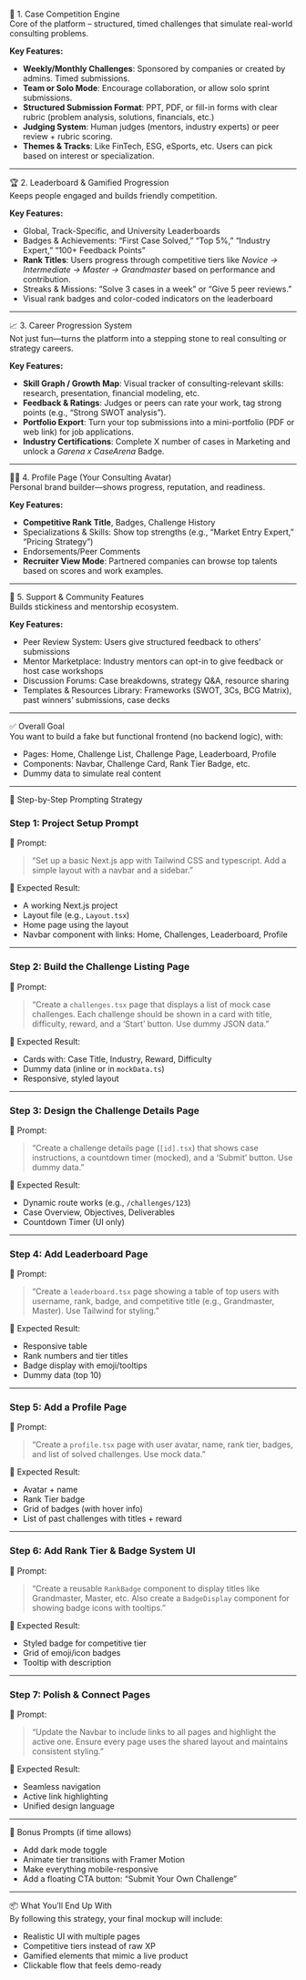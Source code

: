 🧠 1. Case Competition Engine  
Core of the platform – structured, timed challenges that simulate real-world consulting problems.

**Key Features:**  

- **Weekly/Monthly Challenges**: Sponsored by companies or created by admins. Timed submissions.  
- **Team or Solo Mode**: Encourage collaboration, or allow solo sprint submissions.  
- **Structured Submission Format**: PPT, PDF, or fill-in forms with clear rubric (problem analysis, solutions, financials, etc.)  
- **Judging System**: Human judges (mentors, industry experts) or peer review + rubric scoring.  
- **Themes & Tracks**: Like FinTech, ESG, eSports, etc. Users can pick based on interest or specialization.

---

🏆 2. Leaderboard & Gamified Progression  
Keeps people engaged and builds friendly competition.

**Key Features:**  

- Global, Track-Specific, and University Leaderboards  
- Badges & Achievements: “First Case Solved,” “Top 5%,” “Industry Expert,” “100+ Feedback Points”  
- **Rank Titles**: Users progress through competitive tiers like *Novice → Intermediate → Master → Grandmaster* based on performance and contribution.  
- Streaks & Missions: “Solve 3 cases in a week” or “Give 5 peer reviews.”  
- Visual rank badges and color-coded indicators on the leaderboard

---

📈 3. Career Progression System  
Not just fun—turns the platform into a stepping stone to real consulting or strategy careers.

**Key Features:**  

- **Skill Graph / Growth Map**: Visual tracker of consulting-relevant skills: research, presentation, financial modeling, etc.  
- **Feedback & Ratings**: Judges or peers can rate your work, tag strong points (e.g., “Strong SWOT analysis”).  
- **Portfolio Export**: Turn your top submissions into a mini-portfolio (PDF or web link) for job applications.  
- **Industry Certifications**: Complete X number of cases in Marketing and unlock a *Garena x CaseArena* Badge.

---

🧑‍💼 4. Profile Page (Your Consulting Avatar)  
Personal brand builder—shows progress, reputation, and readiness.

**Key Features:**  

- **Competitive Rank Title**, Badges, Challenge History  
- Specializations & Skills: Show top strengths (e.g., “Market Entry Expert,” “Pricing Strategy”)  
- Endorsements/Peer Comments  
- **Recruiter View Mode**: Partnered companies can browse top talents based on scores and work examples.

---

🧰 5. Support & Community Features  
Builds stickiness and mentorship ecosystem.

**Key Features:**  

- Peer Review System: Users give structured feedback to others’ submissions  
- Mentor Marketplace: Industry mentors can opt-in to give feedback or host case workshops  
- Discussion Forums: Case breakdowns, strategy Q&A, resource sharing  
- Templates & Resources Library: Frameworks (SWOT, 3Cs, BCG Matrix), past winners’ submissions, case decks

---

✅ Overall Goal  
You want to build a fake but functional frontend (no backend logic), with:

- Pages: Home, Challenge List, Challenge Page, Leaderboard, Profile  
- Components: Navbar, Challenge Card, Rank Tier Badge, etc.  
- Dummy data to simulate real content

---

🔧 Step-by-Step Prompting Strategy

### Step 1: Project Setup Prompt  

📌 Prompt:  
> “Set up a basic Next.js app with Tailwind CSS and typescript. Add a simple layout with a navbar and a sidebar.”

🎯 Expected Result:  

- A working Next.js project  
- Layout file (e.g., `Layout.tsx`)  
- Home page using the layout  
- Navbar component with links: Home, Challenges, Leaderboard, Profile

---

### Step 2: Build the Challenge Listing Page  

📌 Prompt:  
> “Create a `challenges.tsx` page that displays a list of mock case challenges. Each challenge should be shown in a card with title, difficulty, reward, and a ‘Start’ button. Use dummy JSON data.”

🎯 Expected Result:  

- Cards with: Case Title, Industry, Reward, Difficulty  
- Dummy data (inline or in `mockData.ts`)  
- Responsive, styled layout

---

### Step 3: Design the Challenge Details Page  

📌 Prompt:  
> “Create a challenge details page (`[id].tsx`) that shows case instructions, a countdown timer (mocked), and a ‘Submit’ button. Use dummy data.”

🎯 Expected Result:  

- Dynamic route works (e.g., `/challenges/123`)  
- Case Overview, Objectives, Deliverables  
- Countdown Timer (UI only)

---

### Step 4: Add Leaderboard Page  

📌 Prompt:  
> “Create a `leaderboard.tsx` page showing a table of top users with username, rank, badge, and competitive title (e.g., Grandmaster, Master). Use Tailwind for styling.”

🎯 Expected Result:  

- Responsive table  
- Rank numbers and tier titles  
- Badge display with emoji/tooltips  
- Dummy data (top 10)

---

### Step 5: Add a Profile Page  

📌 Prompt:  
> “Create a `profile.tsx` page with user avatar, name, rank tier, badges, and list of solved challenges. Use mock data.”

🎯 Expected Result:  

- Avatar + name  
- Rank Tier badge  
- Grid of badges (with hover info)  
- List of past challenges with titles + reward

---

### Step 6: Add Rank Tier & Badge System UI  

📌 Prompt:  
> “Create a reusable `RankBadge` component to display titles like Grandmaster, Master, etc. Also create a `BadgeDisplay` component for showing badge icons with tooltips.”

🎯 Expected Result:  

- Styled badge for competitive tier  
- Grid of emoji/icon badges  
- Tooltip with description

---

### Step 7: Polish & Connect Pages  

📌 Prompt:  
> “Update the Navbar to include links to all pages and highlight the active one. Ensure every page uses the shared layout and maintains consistent styling.”

🎯 Expected Result:  

- Seamless navigation  
- Active link highlighting  
- Unified design language

---

🧠 Bonus Prompts (if time allows)  

- Add dark mode toggle  
- Animate tier transitions with Framer Motion  
- Make everything mobile-responsive  
- Add a floating CTA button: “Submit Your Own Challenge”

---

📦 What You’ll End Up With  
By following this strategy, your final mockup will include:

- Realistic UI with multiple pages  
- Competitive tiers instead of raw XP  
- Gamified elements that mimic a live product  
- Clickable flow that feels demo-ready